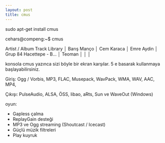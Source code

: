 ```yaml
---
layout: post
title: cmus
---
```


sudo apt-get install cmus

cehars@compeng:~$ cmus

Artist / Album             Track                                       Library
 <No Name>                │
 Barış Manço              │
 Cem Karaca               │
 Emre Aydin               │
 Grup 84 Hacettepe - B... │
 Teoman                   │
                          │
                          │

konsola cmus yazınca sizi böyle bir ekran karşılar. 5 e basarak kullanmaya başlayabilirsiniz.
 

Giriş: Ogg / Vorbis, MP3, FLAC, Musepack, WavPack, WMA, WAV, AAC, MP4,

Çıkışı: PulseAudio, ALSA, ÖSS, libao, aRts, Sun ve WaveOut (Windows)

oyun: 
* Gapless çalma 
* ReplayGain desteği 
* MP3 ve Ogg streaming (Shoutcast / Icecast) 
* Güçlü müzik filtreleri 
* Play kuyruk
